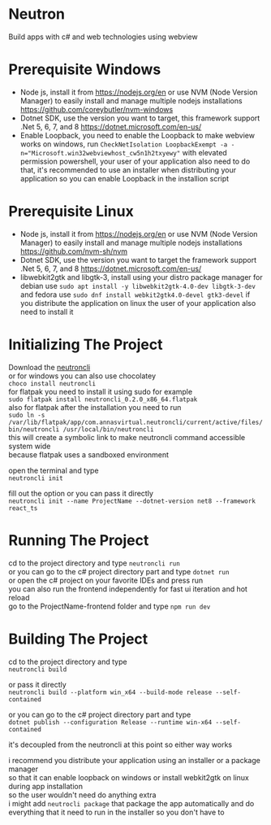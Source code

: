 ﻿# Neutron
Build apps with c# and web technologies using webview

# Prerequisite Windows
- Node js, install it from https://nodejs.org/en or use NVM (Node Version Manager) to easily install and manage multiple nodejs installations https://github.com/coreybutler/nvm-windows
- Dotnet SDK, use the version you want to target, this framework support .Net 5, 6, 7, and 8 https://dotnet.microsoft.com/en-us/
- Enable Loopback, you need to enable the Loopback to make webview works on windows, run `CheckNetIsolation LoopbackExempt -a -n="Microsoft.win32webviewhost_cw5n1h2txyewy"` with elevated permission powershell, your user of your application also need to do that, it's recommended to use an installer when distributing your application so you can enable Loopback in the installion script 

# Prerequisite Linux
- Node js, install it from https://nodejs.org/en or use NVM (Node Version Manager) to easily install and manage multiple nodejs installations https://github.com/nvm-sh/nvm
- Dotnet SDK, use the version you want to target the framework support .Net 5, 6, 7, and 8 https://dotnet.microsoft.com/en-us/
- libwebkit2gtk and libgtk-3, install using your distro package manager for debian use `sudo apt install -y libwebkit2gtk-4.0-dev libgtk-3-dev` and fedora use `sudo dnf install webkit2gtk4.0-devel gtk3-devel` if you distribute the application on linux the user of your application also need to install it

# Initializing The Project
Download the [neutroncli](https://github.com/NeutronFramework/Neutron/releases)<br/>
or for windows you can also use chocolatey<br/>
```choco install neutroncli```<br/>
for flatpak you need to install it using sudo for example<br/>
```sudo flatpak install neutroncli_0.2.0_x86_64.flatpak```<br/>
also for flatpak after the installation you need to run<br/>
```sudo ln -s /var/lib/flatpak/app/com.annasvirtual.neutroncli/current/active/files/bin/neutroncli /usr/local/bin/neutroncli```<br/>
this will create a symbolic link to make neutroncli command accessible system wide<br/>
because flatpak uses a sandboxed environment<br/>

open the terminal and type<br/>
```neutroncli init```<br/>

fill out the option or you can pass it directly<br/>
```neutroncli init --name ProjectName --dotnet-version net8 --framework react_ts```<br/>

# Running The Project
cd to the project directory and type `neutroncli run`<br/>
or you can go to the c# project directory part and type `dotnet run`<br/>
or open the c# project on your favorite IDEs and press run<br/>
you can also run the frontend independently for fast ui iteration and hot reload<br/>
go to the ProjectName-frontend folder and type `npm run dev`<br/>

# Building The Project
cd to the project directory and type <br/>
```neutroncli build```<br/>

or pass it directly <br/>
```neutroncli build --platform win_x64 --build-mode release --self-contained```<br/>

or you can go to the c# project directory part and type<br/>
```dotnet publish --configuration Release --runtime win-x64 --self-contained```<br/>

it's decoupled from the neutroncli at this point so either way works

i recommend you distribute your application using an installer or a package manager<br/>
so that it can enable loopback on windows or install webkit2gtk on linux during app installation<br/>
so the user wouldn't need do anything extra<br/>
i might add `neutrocli package` that package the app automatically and do everything that it need to run in the installer so you don't have to